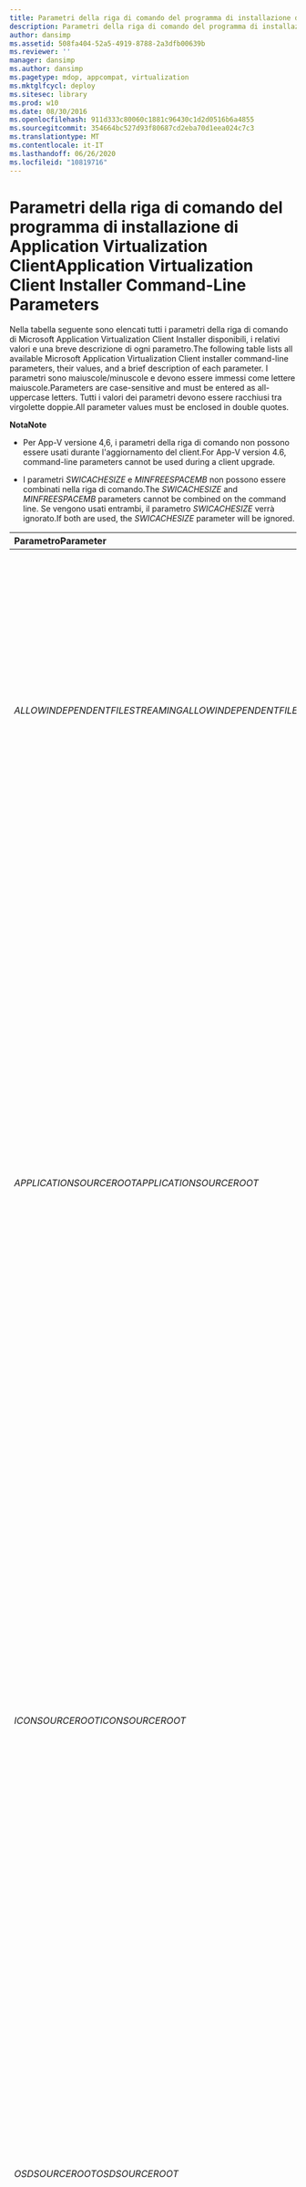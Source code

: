 ```yaml
---
title: Parametri della riga di comando del programma di installazione di Application Virtualization Client
description: Parametri della riga di comando del programma di installazione di Application Virtualization Client
author: dansimp
ms.assetid: 508fa404-52a5-4919-8788-2a3dfb00639b
ms.reviewer: ''
manager: dansimp
ms.author: dansimp
ms.pagetype: mdop, appcompat, virtualization
ms.mktglfcycl: deploy
ms.sitesec: library
ms.prod: w10
ms.date: 08/30/2016
ms.openlocfilehash: 911d333c80060c1881c96430c1d2d0516b6a4855
ms.sourcegitcommit: 354664bc527d93f80687cd2eba70d1eea024c7c3
ms.translationtype: MT
ms.contentlocale: it-IT
ms.lasthandoff: 06/26/2020
ms.locfileid: "10819716"
---
```

# <span data-ttu-id="e5ed7-103">Parametri della riga di comando del programma di installazione di Application Virtualization Client</span><span class="sxs-lookup"><span data-stu-id="e5ed7-103">Application Virtualization Client Installer Command-Line Parameters</span></span>


<span data-ttu-id="e5ed7-104">Nella tabella seguente sono elencati tutti i parametri della riga di comando di Microsoft Application Virtualization Client Installer disponibili, i relativi valori e una breve descrizione di ogni parametro.</span><span class="sxs-lookup"><span data-stu-id="e5ed7-104">The following table lists all available Microsoft Application Virtualization Client installer command-line parameters, their values, and a brief description of each parameter.</span></span> <span data-ttu-id="e5ed7-105">I parametri sono maiuscole/minuscole e devono essere immessi come lettere maiuscole.</span><span class="sxs-lookup"><span data-stu-id="e5ed7-105">Parameters are case-sensitive and must be entered as all-uppercase letters.</span></span> <span data-ttu-id="e5ed7-106">Tutti i valori dei parametri devono essere racchiusi tra virgolette doppie.</span><span class="sxs-lookup"><span data-stu-id="e5ed7-106">All parameter values must be enclosed in double quotes.</span></span>

**<span data-ttu-id="e5ed7-107">Nota</span><span class="sxs-lookup"><span data-stu-id="e5ed7-107">Note</span></span>**  
-   <span data-ttu-id="e5ed7-108">Per App-V versione 4,6, i parametri della riga di comando non possono essere usati durante l'aggiornamento del client.</span><span class="sxs-lookup"><span data-stu-id="e5ed7-108">For App-V version 4.6, command-line parameters cannot be used during a client upgrade.</span></span>

-   <span data-ttu-id="e5ed7-109">I parametri *SWICACHESIZE* e *MINFREESPACEMB* non possono essere combinati nella riga di comando.</span><span class="sxs-lookup"><span data-stu-id="e5ed7-109">The *SWICACHESIZE* and *MINFREESPACEMB* parameters cannot be combined on the command line.</span></span> <span data-ttu-id="e5ed7-110">Se vengono usati entrambi, il parametro *SWICACHESIZE* verrà ignorato.</span><span class="sxs-lookup"><span data-stu-id="e5ed7-110">If both are used, the *SWICACHESIZE* parameter will be ignored.</span></span>



<table>
<colgroup>
<col width="33%" />
<col width="33%" />
<col width="33%" />
</colgroup>
<thead>
<tr class="header">
<th align="left"><span data-ttu-id="e5ed7-111">Parametro</span><span class="sxs-lookup"><span data-stu-id="e5ed7-111">Parameter</span></span></th>
<th align="left"><span data-ttu-id="e5ed7-112">Valori</span><span class="sxs-lookup"><span data-stu-id="e5ed7-112">Values</span></span></th>
<th align="left"><span data-ttu-id="e5ed7-113">Descrizione</span><span class="sxs-lookup"><span data-stu-id="e5ed7-113">Description</span></span></th>
</tr>
</thead>
<tbody>
<tr class="odd">
<td align="left"><p><em><span data-ttu-id="e5ed7-114">ALLOWINDEPENDENTFILESTREAMING</span><span class="sxs-lookup"><span data-stu-id="e5ed7-114">ALLOWINDEPENDENTFILESTREAMING</span></span></em></p></td>
<td align="left"><p><span data-ttu-id="e5ed7-115">TRUE</span><span class="sxs-lookup"><span data-stu-id="e5ed7-115">TRUE</span></span></p>
<p><span data-ttu-id="e5ed7-116">FALSE</span><span class="sxs-lookup"><span data-stu-id="e5ed7-116">FALSE</span></span></p></td>
<td align="left"><p><span data-ttu-id="e5ed7-117">Indica se lo streaming da file verrà abilitato indipendentemente dal modo in cui il client è stato configurato con il <em> </em> parametro APPLICATIONSOURCEROOT.</span><span class="sxs-lookup"><span data-stu-id="e5ed7-117">Indicates whether streaming from file will be enabled regardless of how the client has been configured with the <em>APPLICATIONSOURCEROOT</em> parameter.</span></span> <span data-ttu-id="e5ed7-118">Se impostato su FALSE, il trasporto non consentirà lo streaming da file, anche se l'OSD HREF o il <em> </em> parametro APPLICATIONSOURCEROOT contiene un percorso di file.</span><span class="sxs-lookup"><span data-stu-id="e5ed7-118">If set to FALSE, the transport will not enable streaming from files even if the OSD HREF or the <em>APPLICATIONSOURCEROOT</em> parameter contains a file path.</span></span></p>
<p><span data-ttu-id="e5ed7-119">Valori possibili:</span><span class="sxs-lookup"><span data-stu-id="e5ed7-119">Possible values:</span></span></p>
<ul>
<li><p><span data-ttu-id="e5ed7-120">TRUE: l'applicazione distribuita manualmente può essere caricata da disco.</span><span class="sxs-lookup"><span data-stu-id="e5ed7-120">TRUE—Manually deployed application may be loaded from disk.</span></span></p></li>
<li><p><span data-ttu-id="e5ed7-121">FALSE: tutte le applicazioni devono provenire da server di flusso di origine.</span><span class="sxs-lookup"><span data-stu-id="e5ed7-121">FALSE—All applications must come from source streaming server.</span></span></p></li>
</ul></td>
</tr>
<tr class="even">
<td align="left"><p><em><span data-ttu-id="e5ed7-122">APPLICATIONSOURCEROOT</span><span class="sxs-lookup"><span data-stu-id="e5ed7-122">APPLICATIONSOURCEROOT</span></span></em></p></td>
<td align="left"><p><span data-ttu-id="e5ed7-123"><em>URL RTSP:// </em> (per il recapito dinamico del pacchetto)</span><span class="sxs-lookup"><span data-stu-id="e5ed7-123">RTSP:// <em>URL</em> (for dynamic package delivery)</span></span></p>
<p><span data-ttu-id="e5ed7-124"><em>URL file:// </em> o <em> UNC </em> (per il caricamento dal pacchetto di distribuzione di file)</span><span class="sxs-lookup"><span data-stu-id="e5ed7-124">File:// <em>URL</em> or <em>UNC</em> (for load from file package delivery)</span></span></p></td>
<td align="left"><p><span data-ttu-id="e5ed7-125">Per consentire a un amministratore o a un sistema di distribuzione elettronica del software di assicurarsi che il caricamento dell'applicazione venga eseguito in conformità con lo schema di gestione della topologia, consente l'override della BASE di codice OSD per l'elemento HREF dell'applicazione (la posizione di origine).</span><span class="sxs-lookup"><span data-stu-id="e5ed7-125">To enable an administrator or an electronic software distribution system to ensure that application loading is performed in compliance with the topology management scheme, allows an override of the OSD CODEBASE for the application HREF element (the source location).</span></span> <span data-ttu-id="e5ed7-126">Se il valore è "", che è il valore predefinito, vengono usate le impostazioni di file OSD esistenti.</span><span class="sxs-lookup"><span data-stu-id="e5ed7-126">If the value is “”, which is the default value, the existing OSD file settings are used.</span></span></p>
<p><span data-ttu-id="e5ed7-127">Un URL include diverse parti:</span><span class="sxs-lookup"><span data-stu-id="e5ed7-127">A URL has several parts:</span></span></p>
<p><span data-ttu-id="e5ed7-128">&lt;protocollo &gt; :// &lt; server &gt; : &lt; percorso della porta &gt; / &lt; &gt; / &lt; &gt; &lt; #fragment query&gt;</span><span class="sxs-lookup"><span data-stu-id="e5ed7-128">&lt;protocol&gt;://&lt;server&gt;:&lt;port&gt;/&lt;path&gt;/&lt;?query&gt;&lt;#fragment&gt;</span></span></p>
<p><span data-ttu-id="e5ed7-129">Un percorso UNC include tre parti:</span><span class="sxs-lookup"><span data-stu-id="e5ed7-129">A UNC path has three parts:</span></span></p>
<p><span data-ttu-id="e5ed7-130">&amp;lt; nomecomputer &gt; &amp; lt; cartella condivisione &gt; &amp; lt; risorsa&gt;</span><span class="sxs-lookup"><span data-stu-id="e5ed7-130">&amp;lt;computername&gt;&amp;lt;share folder&gt;&amp;lt;resource&gt;</span></span></p>
<p><span data-ttu-id="e5ed7-131">Se il <em> </em> parametro APPLICATIONSOURCEROOT è specificato in un client, il client suddividerà l'URL o il percorso UNC da un file OSD nelle parti costituenti e sostituirà le sezioni OSD con le <em> sezioni ApplicationSourceRoot corrispondenti </em> .</span><span class="sxs-lookup"><span data-stu-id="e5ed7-131">If the <em>APPLICATIONSOURCEROOT</em> parameter is specified on a client, the client will break the URL or UNC path from an OSD file into its constituent parts and replace the OSD sections with the corresponding <em>APPLICATIONSOURCEROOT</em> sections.</span></span></p>
<div class="alert">
<strong><span data-ttu-id="e5ed7-132">Importante</span><span class="sxs-lookup"><span data-stu-id="e5ed7-132">Important</span></span></strong><br/><p><span data-ttu-id="e5ed7-133">Assicurarsi di usare il formato corretto quando si usa file://con un percorso UNC.</span><span class="sxs-lookup"><span data-stu-id="e5ed7-133">Be sure to use the correct format when using file:// with a UNC path.</span></span> <span data-ttu-id="e5ed7-134">Il formato corretto è file:// &amp; lt; server &gt; &amp; lt; share &gt; .</span><span class="sxs-lookup"><span data-stu-id="e5ed7-134">The correct format is file://&amp;lt;server&gt;&amp;lt;share&gt;.</span></span></p>
</div>
<div>

</div></td>
</tr>
<tr class="odd">
<td align="left"><p><em><span data-ttu-id="e5ed7-135">ICONSOURCEROOT</span><span class="sxs-lookup"><span data-stu-id="e5ed7-135">ICONSOURCEROOT</span></span></em></p></td>
<td align="left"><p><em><span data-ttu-id="e5ed7-136">UNC</span><span class="sxs-lookup"><span data-stu-id="e5ed7-136">UNC</span></span></em></p>
<p><span data-ttu-id="e5ed7-137">URL <em> http:// </em> o <em> URL https://</span><span class="sxs-lookup"><span data-stu-id="e5ed7-137">HTTP://<em>URL</em> or HTTPS://<em>URL</span></span></em></p></td>
<td align="left"><p><span data-ttu-id="e5ed7-138">Consente a un amministratore di specificare una posizione di origine per il recupero delle icone per un pacchetto di applicazione sequenziata durante la pubblicazione.</span><span class="sxs-lookup"><span data-stu-id="e5ed7-138">Enables an administrator to specify a source location for icon retrieval for a sequenced application package during publication.</span></span> <span data-ttu-id="e5ed7-139">Le radici di origine delle icone supportano i percorsi UNC e gli URL (HTTP o HTTPS).</span><span class="sxs-lookup"><span data-stu-id="e5ed7-139">Icon source roots support UNC paths and URLs (HTTP or HTTPS).</span></span> <span data-ttu-id="e5ed7-140">Se il valore è "", che è il valore predefinito, vengono usate le impostazioni di file OSD esistenti.</span><span class="sxs-lookup"><span data-stu-id="e5ed7-140">If the value is “”, which is the default value, the existing OSD file settings are used.</span></span></p>
<p><span data-ttu-id="e5ed7-141">Un URL include diverse parti:</span><span class="sxs-lookup"><span data-stu-id="e5ed7-141">A URL has several parts:</span></span></p>
<p><span data-ttu-id="e5ed7-142">&lt;protocollo &gt; :// &lt; server &gt; : &lt; percorso della porta &gt; / &lt; &gt; / &lt; &gt; &lt; #fragment query&gt;</span><span class="sxs-lookup"><span data-stu-id="e5ed7-142">&lt;protocol&gt;://&lt;server&gt;:&lt;port&gt;/&lt;path&gt;/&lt;?query&gt;&lt;#fragment&gt;</span></span></p>
<p><span data-ttu-id="e5ed7-143">Un percorso UNC include tre parti:</span><span class="sxs-lookup"><span data-stu-id="e5ed7-143">A UNC path has three parts:</span></span></p>
<p><span data-ttu-id="e5ed7-144">&amp;lt; nomecomputer &gt; &amp; lt; cartella condivisione &gt; &amp; lt; risorsa&gt;</span><span class="sxs-lookup"><span data-stu-id="e5ed7-144">&amp;lt;computername&gt;&amp;lt;share folder&gt;&amp;lt;resource&gt;</span></span></p>
<div class="alert">
<strong><span data-ttu-id="e5ed7-145">Importante</span><span class="sxs-lookup"><span data-stu-id="e5ed7-145">Important</span></span></strong><br/><p><span data-ttu-id="e5ed7-146">Assicurarsi di usare il formato corretto quando si usa un percorso UNC.</span><span class="sxs-lookup"><span data-stu-id="e5ed7-146">Be sure to use the correct format when using a UNC path.</span></span> <span data-ttu-id="e5ed7-147">I formati accettabili sono &amp; lt; server &gt; &amp; lt; lettera di condivisione &gt; o &lt; unità &gt; : &amp; lt; cartella &gt; .</span><span class="sxs-lookup"><span data-stu-id="e5ed7-147">Acceptable formats are &amp;lt;server&gt;&amp;lt;share&gt; or &lt;drive letter&gt;:&amp;lt;folder&gt;.</span></span></p>
</div>
<div>

</div></td>
</tr>
<tr class="even">
<td align="left"><p><em><span data-ttu-id="e5ed7-148">OSDSOURCEROOT</span><span class="sxs-lookup"><span data-stu-id="e5ed7-148">OSDSOURCEROOT</span></span></em></p></td>
<td align="left"><p><em><span data-ttu-id="e5ed7-149">UNC</span><span class="sxs-lookup"><span data-stu-id="e5ed7-149">UNC</span></span></em></p>
<p><span data-ttu-id="e5ed7-150">URL <em> http:// </em> o <em> URL https://</span><span class="sxs-lookup"><span data-stu-id="e5ed7-150">HTTP://<em>URL</em> or HTTPS://<em>URL</span></span></em></p></td>
<td align="left"><p><span data-ttu-id="e5ed7-151">Consente a un amministratore di specificare una posizione di origine per il recupero dei file OSD per un pacchetto di applicazione durante la pubblicazione.</span><span class="sxs-lookup"><span data-stu-id="e5ed7-151">Enables an administrator to specify a source location for OSD file retrieval for an application package during publication.</span></span> <span data-ttu-id="e5ed7-152">Le radici di origine OSD supportano i percorsi UNC e gli URL (HTTP o HTTPS).</span><span class="sxs-lookup"><span data-stu-id="e5ed7-152">OSD source roots support UNC paths and URLs (HTTP or HTTPS).</span></span> <span data-ttu-id="e5ed7-153">Se il valore è "", che è il valore predefinito, vengono usate le impostazioni di file OSD esistenti.</span><span class="sxs-lookup"><span data-stu-id="e5ed7-153">If the value is “”, which is the default value, the existing OSD file settings are used.</span></span></p>
<p><span data-ttu-id="e5ed7-154">Un URL include diverse parti:</span><span class="sxs-lookup"><span data-stu-id="e5ed7-154">A URL has several parts:</span></span></p>
<p><span data-ttu-id="e5ed7-155">&lt;protocollo &gt; :// &lt; server &gt; : &lt; percorso della porta &gt; / &lt; &gt; / &lt; &gt; &lt; #fragment query&gt;</span><span class="sxs-lookup"><span data-stu-id="e5ed7-155">&lt;protocol&gt;://&lt;server&gt;:&lt;port&gt;/&lt;path&gt;/&lt;?query&gt;&lt;#fragment&gt;</span></span></p>
<p><span data-ttu-id="e5ed7-156">Un percorso UNC include tre parti:</span><span class="sxs-lookup"><span data-stu-id="e5ed7-156">A UNC path has three parts:</span></span></p>
<p><span data-ttu-id="e5ed7-157">&amp;lt; nomecomputer &gt; &amp; lt; cartella condivisione &gt; &amp; lt; risorsa&gt;</span><span class="sxs-lookup"><span data-stu-id="e5ed7-157">&amp;lt;computername&gt;&amp;lt;share folder&gt;&amp;lt;resource&gt;</span></span></p>
<div class="alert">
<strong><span data-ttu-id="e5ed7-158">Importante</span><span class="sxs-lookup"><span data-stu-id="e5ed7-158">Important</span></span></strong><br/><p><span data-ttu-id="e5ed7-159">Assicurarsi di usare il formato corretto quando si usa un percorso UNC.</span><span class="sxs-lookup"><span data-stu-id="e5ed7-159">Be sure to use the correct format when using a UNC path.</span></span> <span data-ttu-id="e5ed7-160">I formati accettabili sono &amp; lt; server &gt; &amp; lt; lettera di condivisione &gt; o &lt; unità &gt; : &amp; lt; cartella &gt; .</span><span class="sxs-lookup"><span data-stu-id="e5ed7-160">Acceptable formats are &amp;lt;server&gt;&amp;lt;share&gt; or &lt;drive letter&gt;:&amp;lt;folder&gt;.</span></span></p>
</div>
<div>

</div></td>
</tr>
<tr class="odd">
<td align="left"><p><em><span data-ttu-id="e5ed7-161">AUTOLOADONLOGIN</span><span class="sxs-lookup"><span data-stu-id="e5ed7-161">AUTOLOADONLOGIN</span></span></em></p>
<p><em><span data-ttu-id="e5ed7-162">AUTOLOADONLAUNCH</span><span class="sxs-lookup"><span data-stu-id="e5ed7-162">AUTOLOADONLAUNCH</span></span></em></p>
<p><em><span data-ttu-id="e5ed7-163">AUTOLOADONREFRESH</span><span class="sxs-lookup"><span data-stu-id="e5ed7-163">AUTOLOADONREFRESH</span></span></em></p></td>
<td align="left"><p><span data-ttu-id="e5ed7-164">[0 | 1]</span><span class="sxs-lookup"><span data-stu-id="e5ed7-164">[0|1]</span></span></p></td>
<td align="left"><p><span data-ttu-id="e5ed7-165">Trigger AutoLoad che definiscono gli eventi che avviano il caricamento automatico delle applicazioni.</span><span class="sxs-lookup"><span data-stu-id="e5ed7-165">The AutoLoad triggers that define the events that initiate auto-loading of applications.</span></span> <span data-ttu-id="e5ed7-166">Autoload USA in modo implicito lo streaming in background per consentire il caricamento completo dell'applicazione nella cache.</span><span class="sxs-lookup"><span data-stu-id="e5ed7-166">AutoLoad implicitly uses background streaming to enable the application to be fully loaded into cache.</span></span></p>
<p><span data-ttu-id="e5ed7-167">Il blocco di funzionalità principale verrà caricato il più rapidamente possibile.</span><span class="sxs-lookup"><span data-stu-id="e5ed7-167">The primary feature block will be loaded as quickly as possible.</span></span> <span data-ttu-id="e5ed7-168">I blocchi di funzionalità rimanenti verranno caricati in background per abilitare le operazioni in primo piano, ad esempio l'interazione dell'utente con le applicazioni, per avere priorità e ottenere prestazioni ottimali.</span><span class="sxs-lookup"><span data-stu-id="e5ed7-168">Remaining feature blocks will be loaded in the background to enable foreground operations, such as user interaction with applications, to take priority and provide optimal performance.</span></span></p>
<div class="alert">
<strong><span data-ttu-id="e5ed7-169">Nota</span><span class="sxs-lookup"><span data-stu-id="e5ed7-169">Note</span></span></strong><br/><p><span data-ttu-id="e5ed7-170">Il <em> </em> parametro AUTOLOADTARGET determina le applicazioni caricate automaticamente.</span><span class="sxs-lookup"><span data-stu-id="e5ed7-170">The <em>AUTOLOADTARGET</em> parameter determines which applications are auto-loaded.</span></span> <span data-ttu-id="e5ed7-171">Per impostazione predefinita, i pacchetti che sono stati usati vengono caricati automaticamente, a meno che non <em> </em> sia impostato AUTOLOADTARGET.</span><span class="sxs-lookup"><span data-stu-id="e5ed7-171">By default, packages that have been used are auto-loaded unless <em>AUTOLOADTARGET</em> is set.</span></span></p>
</div>
<div>

</div>
<p><span data-ttu-id="e5ed7-172">Ogni parametro ha effetto sul comportamento del caricamento nel modo seguente:</span><span class="sxs-lookup"><span data-stu-id="e5ed7-172">Each parameter affects loading behavior as follows:</span></span></p>
<ul>
<li><p><em><span data-ttu-id="e5ed7-173">AUTOLOADONLOGIN </em> -il caricamento viene avviato quando l'utente effettua l'accesso.</span><span class="sxs-lookup"><span data-stu-id="e5ed7-173">AUTOLOADONLOGIN</em>—Loading starts when the user logs in.</span></span></p></li>
<li><p><em><span data-ttu-id="e5ed7-174">AUTOLOADONLAUNCH </em> -il caricamento viene avviato quando l'utente avvia un'applicazione.</span><span class="sxs-lookup"><span data-stu-id="e5ed7-174">AUTOLOADONLAUNCH</em>—Loading starts when the user starts an application.</span></span></p></li>
<li><p><em><span data-ttu-id="e5ed7-175">AUTOLOADONREFRESH </em> -il caricamento viene avviato quando si verifica un aggiornamento della pubblicazione.</span><span class="sxs-lookup"><span data-stu-id="e5ed7-175">AUTOLOADONREFRESH</em>—Loading starts when a publishing refresh occurs.</span></span></p></li>
</ul>
<p><span data-ttu-id="e5ed7-176">I tre valori possono essere combinati.</span><span class="sxs-lookup"><span data-stu-id="e5ed7-176">The three values can be combined.</span></span> <span data-ttu-id="e5ed7-177">Nell'esempio seguente, i trigger di autoload sono abilitati sia all'accesso dell'utente che quando si verifica l'aggiornamento della pubblicazione:</span><span class="sxs-lookup"><span data-stu-id="e5ed7-177">In the following example, AutoLoad triggers are enabled both at user login and when publishing refresh occurs:</span></span></p>
<p><em><span data-ttu-id="e5ed7-178">AUTOLOADONLOGIN AUTOLOADONREFRESH</span><span class="sxs-lookup"><span data-stu-id="e5ed7-178">AUTOLOADONLOGIN AUTOLOADONREFRESH</span></span></em></p>
<div class="alert">
<strong><span data-ttu-id="e5ed7-179">Nota</span><span class="sxs-lookup"><span data-stu-id="e5ed7-179">Note</span></span></strong><br/><p><span data-ttu-id="e5ed7-180">Se il client è configurato per la prima volta con questi valori, il comando AutoLoad non verrà attivato fino alla successiva disattivazione dell'utente e non viene eseguito il log.</span><span class="sxs-lookup"><span data-stu-id="e5ed7-180">If the client is configured with these values at first install, Autoload will not be triggered until the next time the user logs off and logs back on.</span></span></p>
</div>
<div>

</div></td>
</tr>
<tr class="even">
<td align="left"><p><em><span data-ttu-id="e5ed7-181">AUTOLOADTARGET</span><span class="sxs-lookup"><span data-stu-id="e5ed7-181">AUTOLOADTARGET</span></span></em></p></td>
<td align="left"><p><span data-ttu-id="e5ed7-182">NESSUNO</span><span class="sxs-lookup"><span data-stu-id="e5ed7-182">NONE</span></span></p>
<p><span data-ttu-id="e5ed7-183">TUTTI</span><span class="sxs-lookup"><span data-stu-id="e5ed7-183">ALL</span></span></p>
<p><span data-ttu-id="e5ed7-184">PREVUSED</span><span class="sxs-lookup"><span data-stu-id="e5ed7-184">PREVUSED</span></span></p></td>
<td align="left"><p><span data-ttu-id="e5ed7-185">Indica cosa verrà caricato automaticamente quando si verificherà un trigger di caricamento automatico specifico.</span><span class="sxs-lookup"><span data-stu-id="e5ed7-185">Indicates what will be auto-loaded when any given AutoLoad triggers occur.</span></span></p>
<p><span data-ttu-id="e5ed7-186">Valori possibili:</span><span class="sxs-lookup"><span data-stu-id="e5ed7-186">Possible values:</span></span></p>
<ul>
<li><p><span data-ttu-id="e5ed7-187">Nessuno: nessun caricamento automatico, indipendentemente dai trigger che potrebbero essere impostati.</span><span class="sxs-lookup"><span data-stu-id="e5ed7-187">NONE—No auto-loading, regardless of what triggers might be set.</span></span></p></li>
<li><p><span data-ttu-id="e5ed7-188">TUTTO: se è abilitato un trigger di autoload, tutti i pacchetti vengono caricati automaticamente, indipendentemente dal fatto che siano stati o meno avviati.</span><span class="sxs-lookup"><span data-stu-id="e5ed7-188">ALL—If any AutoLoad trigger is enabled, all packages are automatically loaded, whether or not they have ever been launched.</span></span></p>
<div class="alert">
<strong><span data-ttu-id="e5ed7-189">Nota</span><span class="sxs-lookup"><span data-stu-id="e5ed7-189">Note</span></span></strong><br/><p><span data-ttu-id="e5ed7-190">Questa impostazione è configurata per i singoli pacchetti usando il <strong> pacchetto SFTMIME Add Package </strong> e configura i comandi del <strong> pacchetto </strong> .</span><span class="sxs-lookup"><span data-stu-id="e5ed7-190">This setting is configured for individual packages by using the SFTMIME <strong>ADD PACKAGE</strong> and <strong>CONFIGURE PACKAGE</strong> commands.</span></span> <span data-ttu-id="e5ed7-191">Per altre informazioni su questi comandi, vedere <a href="sftmime--command-reference.md" data-raw-source="[SFTMIME Command Reference](sftmime--command-reference.md)"> riferimento al comando SFTMIME </a> .</span><span class="sxs-lookup"><span data-stu-id="e5ed7-191">For more information about these commands, see <a href="sftmime--command-reference.md" data-raw-source="[SFTMIME Command Reference](sftmime--command-reference.md)">SFTMIME Command Reference</a>.</span></span></p>
</div>
<div>

</div></li>
<li><p><span data-ttu-id="e5ed7-192">PREVUSED-Se è abilitato un trigger di autoload, carica solo i pacchetti in cui almeno un'applicazione nel pacchetto è stata usata in precedenza, ovvero avviata o prememorizzata nella cache.</span><span class="sxs-lookup"><span data-stu-id="e5ed7-192">PREVUSED—If any AutoLoad trigger is enabled, load only the packages where at least one application in the package has been previously used (that is, launched or precached).</span></span></p></li>
</ul>
<div class="alert">
<strong><span data-ttu-id="e5ed7-193">Nota</span><span class="sxs-lookup"><span data-stu-id="e5ed7-193">Note</span></span></strong><br/><p><span data-ttu-id="e5ed7-194">Quando si installa il client App-V per usare una cache di sola lettura (ad esempio, come implementazione di un server VDI), è necessario impostare il <em> </em> parametro AUTOLOADTARGET su None per impedire al client di provare ad aggiornare le applicazioni nella cache di sola lettura.</span><span class="sxs-lookup"><span data-stu-id="e5ed7-194">When you install the App-V client to use a read-only cache, (for example, as a VDI server implementation), you must set the <em>AUTOLOADTARGET</em> parameter to NONE to prevent the client from trying to update applications in the read-only cache.</span></span></p>
</div>
<div>

</div></td>
</tr>
<tr class="odd">
<td align="left"><p><em><span data-ttu-id="e5ed7-195">DOTIMEOUTMINUTES</span><span class="sxs-lookup"><span data-stu-id="e5ed7-195">DOTIMEOUTMINUTES</span></span></em></p></td>
<td align="left"><p><span data-ttu-id="e5ed7-196">29600 (impostazione predefinita)</span><span class="sxs-lookup"><span data-stu-id="e5ed7-196">29600 (default)</span></span></p>
<p><span data-ttu-id="e5ed7-197">1-1439998560 minuti (intervallo)</span><span class="sxs-lookup"><span data-stu-id="e5ed7-197">1–1439998560 minutes (range)</span></span></p></td>
<td align="left"><p><span data-ttu-id="e5ed7-198">Indica il numero di minuti in cui un'applicazione può essere usata nell'operazione disconnessa.</span><span class="sxs-lookup"><span data-stu-id="e5ed7-198">Indicates how many minutes an application may be used in disconnected operation.</span></span></p></td>
</tr>
<tr class="even">
<td align="left"><p><em><span data-ttu-id="e5ed7-199">INSTALLDIR</span><span class="sxs-lookup"><span data-stu-id="e5ed7-199">INSTALLDIR</span></span></em></p></td>
<td align="left"><p><span data-ttu-id="e5ed7-200">&lt;percorso&gt;</span><span class="sxs-lookup"><span data-stu-id="e5ed7-200">&lt;pathname&gt;</span></span></p></td>
<td align="left"><p><span data-ttu-id="e5ed7-201">Specifica la directory di installazione del client App-V.</span><span class="sxs-lookup"><span data-stu-id="e5ed7-201">Specifies the installation directory of the App-V Client.</span></span></p>
<p><span data-ttu-id="e5ed7-202">Esempio: INSTALLDIR = &quot; C:\Programmi\Microsoft Application Virtualization Client&quot;</span><span class="sxs-lookup"><span data-stu-id="e5ed7-202">Example: INSTALLDIR=&quot;C:\Program Files\Microsoft Application Virtualization Client&quot;</span></span></p></td>
</tr>
<tr class="odd">
<td align="left"><p><em><span data-ttu-id="e5ed7-203">OPTIN</span><span class="sxs-lookup"><span data-stu-id="e5ed7-203">OPTIN</span></span></em></p></td>
<td align="left"><p><span data-ttu-id="e5ed7-204">TRUE</span><span class="sxs-lookup"><span data-stu-id="e5ed7-204">“TRUE”</span></span></p>
<p><span data-ttu-id="e5ed7-205">“”</span><span class="sxs-lookup"><span data-stu-id="e5ed7-205">“”</span></span></p></td>
<td align="left"><p><span data-ttu-id="e5ed7-206">I componenti di Microsoft Application Virtualization Client saranno aggiornabili tramite Microsoft Update quando gli aggiornamenti vengono resi disponibili per il pubblico in generale.</span><span class="sxs-lookup"><span data-stu-id="e5ed7-206">Microsoft Application Virtualization Client components will be upgradable through Microsoft Update when updates are made available to the general public.</span></span> <span data-ttu-id="e5ed7-207">Microsoft Update Agent installato nei sistemi operativi Windows richiede a un utente di accettare esplicitamente di usare il servizio.</span><span class="sxs-lookup"><span data-stu-id="e5ed7-207">The Microsoft Update Agent installed on Windows operating systems requires a user to explicitly opt-in to use the service.</span></span> <span data-ttu-id="e5ed7-208">Questo opt-in è necessario una sola volta per tutte le applicazioni nel dispositivo.</span><span class="sxs-lookup"><span data-stu-id="e5ed7-208">This opt-in is required only one time for all applications on the device.</span></span> <span data-ttu-id="e5ed7-209">Se hai già optato per Microsoft Update, i componenti Microsoft Application Virtualization nel dispositivo approfitteranno automaticamente del servizio.</span><span class="sxs-lookup"><span data-stu-id="e5ed7-209">If you have already opted into Microsoft Update, the Microsoft Application Virtualization components on the device will automatically take advantage of the service.</span></span></p>
<p><span data-ttu-id="e5ed7-210">Per l'installazione della riga di comando, l'uso di Microsoft Update è per impostazione predefinita opt-out (a meno che un'applicazione precedente non abbia già consentito l'inserimento del dispositivo) a causa del requisito di optare manualmente in Microsoft Update.</span><span class="sxs-lookup"><span data-stu-id="e5ed7-210">For command-line installation, use of Microsoft Update is by default opt-out (unless a previous application already enabled the device to be opted in) due to the requirement for manually opting into Microsoft Update.</span></span> <span data-ttu-id="e5ed7-211">Di conseguenza, l'opt-in deve essere esplicito per le installazioni della riga di comando.</span><span class="sxs-lookup"><span data-stu-id="e5ed7-211">Therefore, opting in must be explicit for command-line installations.</span></span> <span data-ttu-id="e5ed7-212">Impostando il parametro della riga <em> di comando optin </em> su true, viene impostato l'opt-in Microsoft Update.</span><span class="sxs-lookup"><span data-stu-id="e5ed7-212">Setting the command-line parameter <em>OPTIN</em> to TRUE forces the Microsoft Update opt-in to be set.</span></span></p></td>
</tr>
<tr class="even">
<td align="left"><p><em><span data-ttu-id="e5ed7-213">REQUIREAUTHORIZATIONIFCACHED</span><span class="sxs-lookup"><span data-stu-id="e5ed7-213">REQUIREAUTHORIZATIONIFCACHED</span></span></em></p></td>
<td align="left"><p><span data-ttu-id="e5ed7-214">TRUE</span><span class="sxs-lookup"><span data-stu-id="e5ed7-214">TRUE</span></span></p>
<p><span data-ttu-id="e5ed7-215">FALSE</span><span class="sxs-lookup"><span data-stu-id="e5ed7-215">FALSE</span></span></p></td>
<td align="left"><p><span data-ttu-id="e5ed7-216">Indica se l'autorizzazione è sempre necessaria, indipendentemente dal fatto che un'applicazione sia già nella cache.</span><span class="sxs-lookup"><span data-stu-id="e5ed7-216">Indicates whether authorization is always required, whether or not an application is already in cache.</span></span></p>
<p><span data-ttu-id="e5ed7-217">Valori possibili:</span><span class="sxs-lookup"><span data-stu-id="e5ed7-217">Possible values:</span></span></p>
<ul>
<li><p><span data-ttu-id="e5ed7-218">TRUE: l'applicazione deve sempre essere autorizzata all'avvio.</span><span class="sxs-lookup"><span data-stu-id="e5ed7-218">TRUE—Application always must be authorized at startup.</span></span> <span data-ttu-id="e5ed7-219">Per le applicazioni in streaming RTSP, il token di autorizzazione utente viene inviato al server per l'autorizzazione.</span><span class="sxs-lookup"><span data-stu-id="e5ed7-219">For RTSP streamed applications, the user authorization token is sent to the server for authorization.</span></span> <span data-ttu-id="e5ed7-220">Per le applicazioni basate su file, gli ACL dei file determinano se un utente può accedere all'applicazione.</span><span class="sxs-lookup"><span data-stu-id="e5ed7-220">For file-based applications, file ACLs dictate whether a user may access the application.</span></span></p></li>
<li><p><span data-ttu-id="e5ed7-221">FALSE: provare sempre a connettersi al server.</span><span class="sxs-lookup"><span data-stu-id="e5ed7-221">FALSE—Always try to connect to the server.</span></span> <span data-ttu-id="e5ed7-222">Se non è possibile stabilire una connessione al server, il client consente comunque all'utente di avviare un'applicazione precedentemente caricata nella cache.</span><span class="sxs-lookup"><span data-stu-id="e5ed7-222">If a connection to the server cannot be established, the client still allows the user to launch an application that has previously been loaded into cache.</span></span></p></li>
</ul></td>
</tr>
<tr class="odd">
<td align="left"><p><em><span data-ttu-id="e5ed7-223">SWICACHESIZE</span><span class="sxs-lookup"><span data-stu-id="e5ed7-223">SWICACHESIZE</span></span></em></p></td>
<td align="left"><p><span data-ttu-id="e5ed7-224">Dimensioni della cache in MB</span><span class="sxs-lookup"><span data-stu-id="e5ed7-224">Cache size in MB</span></span></p></td>
<td align="left"><p><span data-ttu-id="e5ed7-225">Specifica le dimensioni in megabyte della cache client.</span><span class="sxs-lookup"><span data-stu-id="e5ed7-225">Specifies the size in megabytes of the client cache.</span></span> <span data-ttu-id="e5ed7-226">La dimensione predefinita è 4096 MB e la dimensione massima è 1.048.576 MB (1 TB).</span><span class="sxs-lookup"><span data-stu-id="e5ed7-226">The default size is 4096 MB, and the maximum size is 1,048,576 MB (1 TB).</span></span> <span data-ttu-id="e5ed7-227">Il sistema verifica lo spazio disponibile al momento dell'installazione, ma lo spazio non è riservato.</span><span class="sxs-lookup"><span data-stu-id="e5ed7-227">The system checks for the available space at installation time, but the space is not reserved.</span></span></p>
<p><span data-ttu-id="e5ed7-228">Esempio: <strong> SWICACHESIZE = &quot; 1024&quot;</span><span class="sxs-lookup"><span data-stu-id="e5ed7-228">Example: <strong>SWICACHESIZE=&quot;1024&quot;</span></span></strong></p></td>
</tr>
<tr class="even">
<td align="left"><p><em><span data-ttu-id="e5ed7-229">SWIPUBSVRDISPLAY</span><span class="sxs-lookup"><span data-stu-id="e5ed7-229">SWIPUBSVRDISPLAY</span></span></em></p></td>
<td align="left"><p><span data-ttu-id="e5ed7-230">Nome visualizzato</span><span class="sxs-lookup"><span data-stu-id="e5ed7-230">Display name</span></span></p></td>
<td align="left"><p><span data-ttu-id="e5ed7-231">Specifica il nome visualizzato del server di pubblicazione; obbligatorio quando <em> </em> viene usato SWIPUBSVRHOST.</span><span class="sxs-lookup"><span data-stu-id="e5ed7-231">Specifies the displayed name of the publishing server; required when <em>SWIPUBSVRHOST</em> is used.</span></span></p>
<p><span data-ttu-id="e5ed7-232">Esempio: <strong> SWIPUBSVRDISPLAY = &quot; ambiente di produzione&quot;</span><span class="sxs-lookup"><span data-stu-id="e5ed7-232">Example: <strong>SWIPUBSVRDISPLAY=&quot;PRODUCTION ENVIRONMENT&quot;</span></span></strong></p></td>
</tr>
<tr class="odd">
<td align="left"><p><em><span data-ttu-id="e5ed7-233">SWIPUBSVRTYPE</span><span class="sxs-lookup"><span data-stu-id="e5ed7-233">SWIPUBSVRTYPE</span></span></em></p></td>
<td align="left"><p><span data-ttu-id="e5ed7-234">[HTTP | RTSP</span><span class="sxs-lookup"><span data-stu-id="e5ed7-234">[HTTP|RTSP]</span></span></p></td>
<td align="left"><p><span data-ttu-id="e5ed7-235">Specifica il tipo di server di pubblicazione.</span><span class="sxs-lookup"><span data-stu-id="e5ed7-235">Specifies the publishing server type.</span></span> <span data-ttu-id="e5ed7-236">Il tipo di server predefinito è Application Virtualization Server.</span><span class="sxs-lookup"><span data-stu-id="e5ed7-236">The default server type is Application Virtualization Server.</span></span> <span data-ttu-id="e5ed7-237">L' <strong> opzione/Secure non fa distinzione tra maiuscole e </strong> minuscole.</span><span class="sxs-lookup"><span data-stu-id="e5ed7-237">The <strong>/secure</strong> switch is not case sensitive.</span></span></p>
<ul>
<li><p><span data-ttu-id="e5ed7-238">HTTP-server HTTP standard</span><span class="sxs-lookup"><span data-stu-id="e5ed7-238">HTTP—Standard HTTP Server</span></span></p></li>
<li><p><span data-ttu-id="e5ed7-239">HTTP <strong> /Secure </strong> — Server http di sicurezza avanzato</span><span class="sxs-lookup"><span data-stu-id="e5ed7-239">HTTP <strong>/secure</strong>—Enhanced Security HTTP Server</span></span></p></li>
<li><p><span data-ttu-id="e5ed7-240">RTSP — Application Virtualization Server</span><span class="sxs-lookup"><span data-stu-id="e5ed7-240">RTSP—Application Virtualization Server</span></span></p></li>
<li><p><span data-ttu-id="e5ed7-241">RTSP <strong> /Secure </strong> — Enhanced Security Application Virtualization Server</span><span class="sxs-lookup"><span data-stu-id="e5ed7-241">RTSP <strong>/secure</strong>—Enhanced Security Application Virtualization Server</span></span></p></li>
</ul>
<p><span data-ttu-id="e5ed7-242">Esempio: <strong> SWIPUBSVRTYPE = &quot; http/secure&quot;</span><span class="sxs-lookup"><span data-stu-id="e5ed7-242">Example: <strong>SWIPUBSVRTYPE=&quot;HTTP /secure&quot;</span></span></strong></p></td>
</tr>
<tr class="even">
<td align="left"><p><em><span data-ttu-id="e5ed7-243">SWIPUBSVRHOST</span><span class="sxs-lookup"><span data-stu-id="e5ed7-243">SWIPUBSVRHOST</span></span></em></p></td>
<td align="left"><p><span data-ttu-id="e5ed7-244">Indirizzo IP | nome host</span><span class="sxs-lookup"><span data-stu-id="e5ed7-244">IP address|host name</span></span></p></td>
<td align="left"><p><span data-ttu-id="e5ed7-245">Specifica l'indirizzo IP del server di virtualizzazione dell'applicazione o un nome host del server che viene risolto nell'indirizzo IP del server&#39;s; obbligatorio quando <em> </em> viene usato SWIPUBSVRDISPLAY.</span><span class="sxs-lookup"><span data-stu-id="e5ed7-245">Specifies either the IP address of the Application Virtualization Server or a host name of the server that resolves into the server&#39;s IP address; required when <em>SWIPUBSVRDISPLAY</em> is used.</span></span></p>
<p><span data-ttu-id="e5ed7-246">Esempio: <strong> SWIPUBSVRHOST = &quot; Server01&quot;</span><span class="sxs-lookup"><span data-stu-id="e5ed7-246">Example: <strong>SWIPUBSVRHOST=&quot;SERVER01&quot;</span></span></strong></p></td>
</tr>
<tr class="odd">
<td align="left"><p><em><span data-ttu-id="e5ed7-247">SWIPUBSVRPORT</span><span class="sxs-lookup"><span data-stu-id="e5ed7-247">SWIPUBSVRPORT</span></span></em></p></td>
<td align="left"><p><span data-ttu-id="e5ed7-248">Numero di porta</span><span class="sxs-lookup"><span data-stu-id="e5ed7-248">Port number</span></span></p></td>
<td align="left"><p><span data-ttu-id="e5ed7-249">Specifica la porta logica usata da questo server di virtualizzazione dell'applicazione per ascoltare le richieste dal client (impostazione predefinita = 554).</span><span class="sxs-lookup"><span data-stu-id="e5ed7-249">Specifies the logical port that is used by this Application Virtualization Server to listen for requests from the client (default = 554).</span></span></p>
<ul>
<li><p><span data-ttu-id="e5ed7-250">Server HTTP standard: impostazione predefinita = 80.</span><span class="sxs-lookup"><span data-stu-id="e5ed7-250">Standard HTTP server—Default = 80.</span></span></p></li>
<li><p><span data-ttu-id="e5ed7-251">Server HTTP di sicurezza avanzato-impostazione predefinita = 443.</span><span class="sxs-lookup"><span data-stu-id="e5ed7-251">Enhanced Security HTTP Server—Default = 443.</span></span></p></li>
<li><p><span data-ttu-id="e5ed7-252">Application Virtualization Server-default = 554.</span><span class="sxs-lookup"><span data-stu-id="e5ed7-252">Application Virtualization Server—Default = 554.</span></span></p></li>
<li><p><span data-ttu-id="e5ed7-253">Enhanced Security Application Virtualization Server-default = 322.</span><span class="sxs-lookup"><span data-stu-id="e5ed7-253">Enhanced Security Application Virtualization Server—Default = 322.</span></span></p></li>
</ul>
<p><span data-ttu-id="e5ed7-254">Esempio: <strong> SWIPUBSVRPORT = &quot; 443&quot;</span><span class="sxs-lookup"><span data-stu-id="e5ed7-254">Example: <strong>SWIPUBSVRPORT=&quot;443&quot;</span></span></strong></p></td>
</tr>
<tr class="even">
<td align="left"><p><em><span data-ttu-id="e5ed7-255">SWIPUBSVRPATH</span><span class="sxs-lookup"><span data-stu-id="e5ed7-255">SWIPUBSVRPATH</span></span></em></p></td>
<td align="left"><p><span data-ttu-id="e5ed7-256">Nome percorso</span><span class="sxs-lookup"><span data-stu-id="e5ed7-256">Path name</span></span></p></td>
<td align="left"><p><span data-ttu-id="e5ed7-257">Specifica la posizione nel server di pubblicazione del file che definisce le associazioni di tipi di file (impostazione predefinita =/); obbligatorio quando il <em> </em> valore del parametro SWIPUBSVRTYPE è http.</span><span class="sxs-lookup"><span data-stu-id="e5ed7-257">Specifies the location on the publishing server of the file that defines file type associations (default = /); required when the <em>SWIPUBSVRTYPE</em> parameter value is HTTP.</span></span></p>
<p><span data-ttu-id="e5ed7-258">Esempio: <strong> SWIPUBSVRPATH = &quot; /APPVIRT/appsntypes.xml&quot;</span><span class="sxs-lookup"><span data-stu-id="e5ed7-258">Example: <strong>SWIPUBSVRPATH=&quot;/AppVirt/appsntypes.xml&quot;</span></span></strong></p></td>
</tr>
<tr class="odd">
<td align="left"><p><em><span data-ttu-id="e5ed7-259">SWIPUBSVRREFRESH</span><span class="sxs-lookup"><span data-stu-id="e5ed7-259">SWIPUBSVRREFRESH</span></span></em></p></td>
<td align="left"><p><span data-ttu-id="e5ed7-260">[Attivato | DISATTIVARE</span><span class="sxs-lookup"><span data-stu-id="e5ed7-260">[ON|OFF]</span></span></p></td>
<td align="left"><p><span data-ttu-id="e5ed7-261">Specifica se il client esegue automaticamente una query nel server di pubblicazione per le associazioni di tipi di file e le applicazioni quando un utente accede al client (impostazione predefinita = attivata).</span><span class="sxs-lookup"><span data-stu-id="e5ed7-261">Specifies whether the client automatically queries the publishing server for file type associations and applications when a user logs in to the client (default = ON).</span></span></p>
<p><span data-ttu-id="e5ed7-262">Esempio: <strong> SWIPUBSVRREFRESH = &quot; off&quot;</span><span class="sxs-lookup"><span data-stu-id="e5ed7-262">Example: <strong>SWIPUBSVRREFRESH=&quot;off&quot;</span></span></strong></p></td>
</tr>
<tr class="even">
<td align="left"><p><em><span data-ttu-id="e5ed7-263">SWIGLOBALDATA</span><span class="sxs-lookup"><span data-stu-id="e5ed7-263">SWIGLOBALDATA</span></span></em></p></td>
<td align="left"><p><span data-ttu-id="e5ed7-264">Directory dati globale</span><span class="sxs-lookup"><span data-stu-id="e5ed7-264">Global data directory</span></span></p></td>
<td align="left"><p><span data-ttu-id="e5ed7-265">Specifica la directory in cui verranno archiviati i dati non specifici per gli utenti particolari (impostazione predefinita = C:\Documents and Settings\All Users\Documents).</span><span class="sxs-lookup"><span data-stu-id="e5ed7-265">Specifies the directory where data will be stored that is not specific to particular users (default = C:\Documents and Settings\All Users\Documents).</span></span></p>
<p><span data-ttu-id="e5ed7-266">Esempio: <strong> SWIGLOBALDATA = &quot; D:\Microsoft Application Virtualization Client\Global&quot;</span><span class="sxs-lookup"><span data-stu-id="e5ed7-266">Example: <strong>SWIGLOBALDATA=&quot;D:\Microsoft Application Virtualization Client\Global&quot;</span></span></strong></p></td>
</tr>
<tr class="odd">
<td align="left"><p><em><span data-ttu-id="e5ed7-267">SWIUSERDATA</span><span class="sxs-lookup"><span data-stu-id="e5ed7-267">SWIUSERDATA</span></span></em></p></td>
<td align="left"><p><span data-ttu-id="e5ed7-268">Directory dati utente</span><span class="sxs-lookup"><span data-stu-id="e5ed7-268">User data directory</span></span></p></td>
<td align="left"><p><span data-ttu-id="e5ed7-269">Specifica la directory in cui verranno archiviati i dati specifici di determinati utenti (default =% APPDATA%).</span><span class="sxs-lookup"><span data-stu-id="e5ed7-269">Specifies the directory where data will be stored that is specific to particular users (default = %APPDATA%).</span></span></p>
<p><span data-ttu-id="e5ed7-270">Esempio: <strong> SWIUSERDATA = &quot; H:\Windows\Microsoft Application Virtualization Client&quot;</span><span class="sxs-lookup"><span data-stu-id="e5ed7-270">Example: <strong>SWIUSERDATA=&quot;H:\Windows\Microsoft Application Virtualization Client&quot;</span></span></strong></p></td>
</tr>
<tr class="even">
<td align="left"><p><em><span data-ttu-id="e5ed7-271">SWIFSDRIVE</span><span class="sxs-lookup"><span data-stu-id="e5ed7-271">SWIFSDRIVE</span></span></em></p></td>
<td align="left"><p><span data-ttu-id="e5ed7-272">Lettera di unità preferita</span><span class="sxs-lookup"><span data-stu-id="e5ed7-272">Preferred drive letter</span></span></p></td>
<td align="left"><p><span data-ttu-id="e5ed7-273">Corrisponde alla lettera dell'unità selezionata per l'unità virtuale.</span><span class="sxs-lookup"><span data-stu-id="e5ed7-273">Corresponds to the drive letter that you selected for the virtual drive.</span></span></p>
<p><span data-ttu-id="e5ed7-274">Esempio: <strong> SWIFSDRIVE = &quot; S&quot;</span><span class="sxs-lookup"><span data-stu-id="e5ed7-274">Example: <strong>SWIFSDRIVE=&quot;S&quot;</span></span></strong></p></td>
</tr>
<tr class="odd">
<td align="left"><p><em><span data-ttu-id="e5ed7-275">SYSTEMEVENTLOGLEVEL</span><span class="sxs-lookup"><span data-stu-id="e5ed7-275">SYSTEMEVENTLOGLEVEL</span></span></em></p></td>
<td align="left"><p><span data-ttu-id="e5ed7-276">0 – 4</span><span class="sxs-lookup"><span data-stu-id="e5ed7-276">0–4</span></span></p></td>
<td align="left"><p><span data-ttu-id="e5ed7-277">Indica il livello di registrazione in cui i messaggi di log vengono scritti nel log eventi di NT.</span><span class="sxs-lookup"><span data-stu-id="e5ed7-277">Indicates the logging level at which log messages are written to the NT event Log.</span></span> <span data-ttu-id="e5ed7-278">Il valore indica una soglia di ciò che viene registrato, ovvero tutto ciò che è uguale o minore di quel valore viene registrato.</span><span class="sxs-lookup"><span data-stu-id="e5ed7-278">The value indicates a threshold of what is logged—that is, everything equal to or less than that value is logged.</span></span> <span data-ttu-id="e5ed7-279">Ad esempio, un valore di 0x3 (Warning) indica che vengono registrati gli avvisi (0x3), gli errori (0x2) e gli errori critici (0x1).</span><span class="sxs-lookup"><span data-stu-id="e5ed7-279">For example, a value of 0x3 (Warning) indicates that Warnings (0x3), Errors (0x2), and Critical Errors (0x1) are logged.</span></span></p>
<p><span data-ttu-id="e5ed7-280">Valori possibili:</span><span class="sxs-lookup"><span data-stu-id="e5ed7-280">Possible values:</span></span></p>
<ul>
<li><p><span data-ttu-id="e5ed7-281">0 = = None</span><span class="sxs-lookup"><span data-stu-id="e5ed7-281">0 == None</span></span></p></li>
<li><p><span data-ttu-id="e5ed7-282">1 = = critico</span><span class="sxs-lookup"><span data-stu-id="e5ed7-282">1 == Critical</span></span></p></li>
<li><p><span data-ttu-id="e5ed7-283">2 = = errore</span><span class="sxs-lookup"><span data-stu-id="e5ed7-283">2 == Error</span></span></p></li>
<li><p><span data-ttu-id="e5ed7-284">3 = = avviso</span><span class="sxs-lookup"><span data-stu-id="e5ed7-284">3 == Warning</span></span></p></li>
<li><p><span data-ttu-id="e5ed7-285">4 = = informazioni</span><span class="sxs-lookup"><span data-stu-id="e5ed7-285">4 == Information</span></span></p></li>
</ul></td>
</tr>
<tr class="even">
<td align="left"><p><em><span data-ttu-id="e5ed7-286">MINFREESPACEMB</span><span class="sxs-lookup"><span data-stu-id="e5ed7-286">MINFREESPACEMB</span></span></em></p></td>
<td align="left"><p><span data-ttu-id="e5ed7-287">In MB</span><span class="sxs-lookup"><span data-stu-id="e5ed7-287">In MB</span></span></p></td>
<td align="left"><p><span data-ttu-id="e5ed7-288">Specifica la quantità di spazio libero (in megabyte) che deve essere disponibile nell'host prima che le dimensioni della cache possano aumentare.</span><span class="sxs-lookup"><span data-stu-id="e5ed7-288">Specifies the amount of free space (in megabytes) that must be available on the host before the cache size can increase.</span></span> <span data-ttu-id="e5ed7-289">L'esempio seguente consente di configurare il client per garantire almeno 5 GB di spazio disponibile sul disco prima di consentire l'aumento delle dimensioni della cache.</span><span class="sxs-lookup"><span data-stu-id="e5ed7-289">The following example would configure the client to ensure at least 5 GB of free space on the disk before allowing the size of the cache to increase.</span></span> <span data-ttu-id="e5ed7-290">Il valore predefinito è 5000 MB di spazio disponibile su disco in fase di installazione.</span><span class="sxs-lookup"><span data-stu-id="e5ed7-290">The default is 5000 MB of free space available on disk at installation time.</span></span></p>
<p><span data-ttu-id="e5ed7-291">Esempio: <strong> MINFREESPACEMB = &quot; 5000 &quot; (5 GB)</span><span class="sxs-lookup"><span data-stu-id="e5ed7-291">Example: <strong>MINFREESPACEMB =&quot;5000&quot; (5 GB)</span></span></strong></p></td>
</tr>
<tr class="odd">
<td align="left"><p><em><span data-ttu-id="e5ed7-292">KEEPCURRENTSETTINGS</span><span class="sxs-lookup"><span data-stu-id="e5ed7-292">KEEPCURRENTSETTINGS</span></span></em></p></td>
<td align="left"><p><span data-ttu-id="e5ed7-293">[0 | 1]</span><span class="sxs-lookup"><span data-stu-id="e5ed7-293">[0|1]</span></span></p></td>
<td align="left"><p><span data-ttu-id="e5ed7-294">Viene usato quando si applicano le impostazioni del registro di sistema prima della distribuzione di un client, ad esempio tramite criteri di gruppo.</span><span class="sxs-lookup"><span data-stu-id="e5ed7-294">Used when you have applied registry settings prior to deploying a client—for example, by using Group Policy.</span></span> <span data-ttu-id="e5ed7-295">Quando si distribuisce un client, impostare questo parametro su un valore pari a 1 in modo che non sovrascriva le impostazioni del registro di sistema.</span><span class="sxs-lookup"><span data-stu-id="e5ed7-295">When a client is deployed, set this parameter to a value of 1 so that it will not overwrite the registry settings.</span></span></p>
<div class="alert">
<strong><span data-ttu-id="e5ed7-296">Importante</span><span class="sxs-lookup"><span data-stu-id="e5ed7-296">Important</span></span></strong><br/><p><span data-ttu-id="e5ed7-297">Se impostato su un valore pari a 1, i parametri della riga di comando del programma di installazione client seguenti vengono ignorati:</span><span class="sxs-lookup"><span data-stu-id="e5ed7-297">If set to a value of 1, the following client installer command-line parameters are ignored:</span></span></p>
<p><strong><span data-ttu-id="e5ed7-298">SWICACHESIZE </strong> , <strong> MINFREESPACEMB </strong> , <strong> ALLOWINDEPENDENTFILESTREAMING </strong> , <strong> ApplicationSourceRoot </strong> , <strong> IconSourceRoot </strong> , <strong> OSDSourceRoot </strong> , <strong> SYSTEMEVENTLOGLEVEL, SWIGLOBALDATA, DOTIMEOUTMINUTES, </strong> SWIFSDRIVE, <strong> AUTOLOADTARGET, </strong> <strong> </strong> <strong> </strong> <strong> </strong> <strong> AUTOLOADTRIGGERS </strong> e <strong> SWIUSERDATA </strong> .</span><span class="sxs-lookup"><span data-stu-id="e5ed7-298">SWICACHESIZE</strong>, <strong>MINFREESPACEMB</strong>, <strong>ALLOWINDEPENDENTFILESTREAMING</strong>, <strong>APPLICATIONSOURCEROOT</strong>, <strong>ICONSOURCEROOT</strong>, <strong>OSDSOURCEROOT</strong>, <strong>SYSTEMEVENTLOGLEVEL</strong>, <strong>SWIGLOBALDATA</strong>, <strong>DOTIMEOUTMINUTES</strong>, <strong>SWIFSDRIVE</strong>, <strong>AUTOLOADTARGET</strong>, <strong>AUTOLOADTRIGGERS</strong>, and <strong>SWIUSERDATA</strong>.</span></span></p>
<p><span data-ttu-id="e5ed7-299">Per altre informazioni sull'impostazione di questi valori dopo l'installazione, vedere "come configurare le impostazioni del registro di sistema client App-V usando la riga di comando" nella Guida operativa di Application Virtualization (App-V) <a href="https://go.microsoft.com/fwlink/?LinkId=122939" data-raw-source="[https://go.microsoft.com/fwlink/?LinkId=122939](https://go.microsoft.com/fwlink/?LinkId=122939)"> https://go.microsoft.com/fwlink/?LinkId=122939 </a> .</span><span class="sxs-lookup"><span data-stu-id="e5ed7-299">For further information about setting these values after installation, see “How to Configure the App-V Client Registry Settings by Using the Command Line” in the Application Virtualization (App-V) Operations Guide (<a href="https://go.microsoft.com/fwlink/?LinkId=122939" data-raw-source="[https://go.microsoft.com/fwlink/?LinkId=122939](https://go.microsoft.com/fwlink/?LinkId=122939)">https://go.microsoft.com/fwlink/?LinkId=122939</a>).</span></span></p>
</div>
<div>

</div></td>
</tr>
</tbody>
</table>



## <span data-ttu-id="e5ed7-300">Argomenti correlati</span><span class="sxs-lookup"><span data-stu-id="e5ed7-300">Related topics</span></span>


[<span data-ttu-id="e5ed7-301">Come installare manualmente Application Virtualization Client</span><span class="sxs-lookup"><span data-stu-id="e5ed7-301">How to Manually Install the Application Virtualization Client</span></span>](how-to-manually-install-the-application-virtualization-client.md)

[<span data-ttu-id="e5ed7-302">Come aggiornare Application Virtualization Client</span><span class="sxs-lookup"><span data-stu-id="e5ed7-302">How to Upgrade the Application Virtualization Client</span></span>](how-to-upgrade-the-application-virtualization-client.md)

[<span data-ttu-id="e5ed7-303">Informazioni di riferimento sui comandi di SFTMIME</span><span class="sxs-lookup"><span data-stu-id="e5ed7-303">SFTMIME Command Reference</span></span>](sftmime--command-reference.md)









